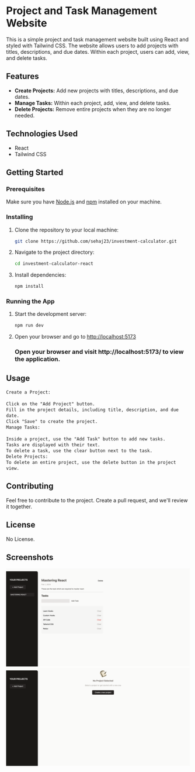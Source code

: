 # Project and Task Management Website

This is a simple project and task management website built using React and styled with Tailwind CSS. The website allows users to add projects with titles, descriptions, and due dates. Within each project, users can add, view, and delete tasks.

## Features

- **Create Projects:** Add new projects with titles, descriptions, and due dates.
- **Manage Tasks:** Within each project, add, view, and delete tasks.
- **Delete Projects:** Remove entire projects when they are no longer needed.

## Technologies Used

- React
- Tailwind CSS

## Getting Started

### Prerequisites

Make sure you have [Node.js](https://nodejs.org/) and [npm](https://www.npmjs.com/) installed on your machine.



 ### Installing

1. Clone the repository to your local machine:

    ```bash
    git clone https://github.com/sehaj23/investment-calculator.git
    ```

2. Navigate to the project directory:

    ```bash
    cd investment-calculator-react
    ```

3. Install dependencies:

    ```bash
    npm install
    ```

### Running the App

1. Start the development server:

    ```bash
    npm run dev
    ```

2. Open your browser and go to [http://localhost:5173](http://localhost:5173)



   ### Open your browser and visit http://localhost:5173/ to view the application.

## Usage
    Create a Project:

    Click on the "Add Project" button.
    Fill in the project details, including title, description, and due date.
    Click "Save" to create the project.
    Manage Tasks:

    Inside a project, use the "Add Task" button to add new tasks.
    Tasks are displayed with their text.
    To delete a task, use the clear button next to the task.
    Delete Projects:
    To delete an entire project, use the delete button in the project view.

 ## Contributing

Feel free to contribute to the project. Create a pull request, and we'll review it together.

## License

No License.

## Screenshots
![App Screenshot 1](./img1.png)
![App Screenshot 2](./img2.png)




   
